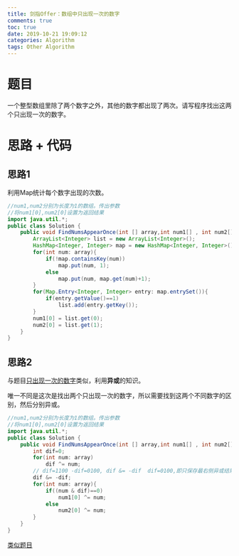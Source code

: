 ```yaml
---
title: 剑指Offer：数组中只出现一次的数字
comments: true
toc: true
date: 2019-10-21 19:09:12
categories: Algorithm
tags: Other Algorithm
---
```


# 题目

一个整型数组里除了两个数字之外，其他的数字都出现了两次。请写程序找出这两个只出现一次的数字。

# 思路 + 代码

## 思路1

利用Map统计每个数字出现的次数。

```java
//num1,num2分别为长度为1的数组。传出参数
//将num1[0],num2[0]设置为返回结果
import java.util.*;
public class Solution {
    public void FindNumsAppearOnce(int [] array,int num1[] , int num2[]) {
        ArrayList<Integer> list = new ArrayList<Integer>();
        HashMap<Integer, Integer> map = new HashMap<Integer, Integer>();
        for(int num: array){
            if(!map.containsKey(num))
                map.put(num, 1);
            else
                map.put(num, map.get(num)+1);
        }
        for(Map.Entry<Integer, Integer> entry: map.entrySet()){
            if(entry.getValue()==1)
                list.add(entry.getKey());
        }
        num1[0] = list.get(0);
        num2[0] = list.get(1);
    }
}
```

## 思路2

与题目[只出现一次的数字](http://sunyunzeng.com/%E7%AE%97%E6%B3%95%E9%A2%98-%E4%BD%8D%E8%BF%90%E7%AE%97%E7%9B%B8%E5%85%B3/)类似，利用**异或**的知识。

唯一不同是这次是找出两个只出现一次的数字，所以需要找到这两个不同数字的区别，然后分别异或。

```java
//num1,num2分别为长度为1的数组。传出参数
//将num1[0],num2[0]设置为返回结果
import java.util.*;
public class Solution {
    public void FindNumsAppearOnce(int [] array,int num1[] , int num2[]) {
        int dif=0;
        for(int num: array)
            dif ^= num;
        // dif=1100 -dif=0100, dif &= -dif  dif=0100,即只保存最右侧异或结果不同的那一位，分割数组
        dif &= -dif;
        for(int num: array){
            if((num & dif)==0)
                num1[0] ^= num;
            else
                num2[0] ^= num;
        }
    }
}
```

[类似题目](http://sunyunzeng.com/%E5%89%91%E6%8C%87Offer%EF%BC%9A%E7%AC%AC%E4%B8%80%E4%B8%AA%E5%8F%AA%E5%87%BA%E7%8E%B0%E4%B8%80%E6%AC%A1%E7%9A%84%E5%AD%97%E7%AC%A6/)